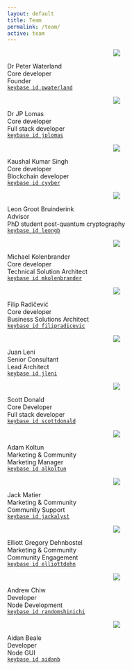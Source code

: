 ```yaml
---
layout: default
title: Team
permalink: /team/
active: team
---
```

<div class="ui vertical stripe segment">
  <div class="ui container">
    <div class="ui centered cards">
      <div class="ui card">
        <div>
          <p align="center"><img src="/assets/pete.png" style="max-width: 150px"></p>
        </div>
        <div class="content">
          <div class="header">Dr Peter Waterland</div>
          <div class="meta"><a class="group">Core developer</a></div>
          <div class="description">Founder
            <br><a href="https://keybase.io/pwaterland"><code>keybase id pwaterland</code></a></div>
        </div>
      </div>
      <div class="ui card">
        <div>
          <p align="center"><img src="/assets/jp.png" style="max-width: 150px"></p>
        </div>
        <div class="content">
          <div class="header">Dr JP Lomas</div>
          <div class="meta"><a class="group">Core developer</a></div>
          <div class="description">Full stack developer
            <br><a href="https://keybase.io/jplomas"><code>keybase id jplomas</code></a></div>
        </div>
      </div>
      <div class="ui card">
        <div>
          <p align="center"><img src="/assets/cyber.png" style="max-width: 150px"></p>
        </div>
        <div class="content">
          <div class="header">Kaushal Kumar Singh</div>
          <div class="meta"><a class="group">Core developer</a></div>
          <div class="description">Blockchain developer
            <br><a href="https://keybase.io/cyyber"><code>keybase id cyyber</code></a></div>
        </div>
      </div>
      <div class="ui card">
        <div>
          <p align="center"><img src="/assets/leon.png" style="max-width: 150px"></p>
        </div>
        <div class="content">
          <div class="header">Leon Groot Bruinderink</div>
          <div class="meta"><a class="group">Advisor</a></div>
          <div class="description">PhD student post-quantum cryptography
            <br><a href="https://keybase.io/leongb"><code>keybase id leongb</code></a></div>
        </div>
      </div>
      <div class="ui card">
        <div>
          <p align="center"><img src="/assets/rug.png" style="max-width: 150px"></p>
        </div>
        <div class="content">
          <div class="header">Michael Kolenbrander</div>
          <div class="meta"><a class="group">Core developer</a></div>
          <div class="description">Technical Solution Architect
            <br><a href="https://keybase.io/mkolenbrander"><code>keybase id mkolenbrander</code></a></div>
        </div>
      </div>
      <div class="ui card">
        <div>
          <p align="center"><img src="/assets/burke.gif" style="max-width: 150px"></p>
        </div>
        <div class="content">
          <div class="header">Filip Radičević</div>
          <div class="meta"><a class="group">Core developer</a></div>
          <div class="description">Business Solutions Architect
            <br><a href="https://keybase.io/filipradicevic"><code>keybase id filipradicevic</code></a></div>
        </div>
      </div>
      <div class="ui card">
        <div>
          <p align="center"><img src="/assets/juan.png" style="max-width: 150px"></p>
        </div>
        <div class="content">
          <div class="header">Juan Leni</div>
          <div class="meta"><a class="group">Senior Consultant</a></div>
          <div class="description">Lead Architect
            <br><a href="https://keybase.io/jleni"><code>keybase id jleni</code></a></div>
        </div>
      </div>
      <div class="ui card">
        <div>
          <p align="center"><img src="/assets/scott.png" style="max-width: 150px"></p>
        </div>
        <div class="content">
          <div class="header">Scott Donald</div>
          <div class="meta"><a class="group">Core Developer</a></div>
          <div class="description">Full stack developer
            <br><a href="https://keybase.io/scottdonald"><code>keybase id scottdonald</code></a></div>
        </div>
      </div>
      <div class="ui card">
        <div>
          <p align="center"><img src="/assets/adam.png" style="max-width: 150px"></p>
        </div>
        <div class="content">
          <div class="header">Adam Koltun</div>
          <div class="meta"><a class="group">Marketing &amp; Community</a></div>
          <div class="description">Marketing Manager
            <br><a href="https://keybase.io/alkoltun"><code>keybase id alkoltun</code></a></div>
        </div>
      </div>
      <div class="ui card">
        <div>
          <p align="center"><img src="/assets/jack.png" style="max-width: 150px"></p>
        </div>
        <div class="content">
          <div class="header">Jack Matier</div>
          <div class="meta"><a class="group">Marketing &amp; Community</a></div>
          <div class="description">Community Support
            <br><a href="https://keybase.io/jackalyst"><code>keybase id jackalyst</code></a></div>
        </div>
      </div>
      <div class="ui card">
        <div>
          <p align="center"><img src="/assets/elliott.png" style="max-width: 150px"></p>
        </div>
        <div class="content">
          <div class="header">Elliott Gregory Dehnbostel</div>
          <div class="meta"><a class="group">Marketing &amp; Community</a></div>
          <div class="description">Community Engagement
            <br><a href="https://keybase.io/elliottdehn"><code>keybase id elliottdehn</code></a></div>
        </div>
      </div>
      <div class="ui card">
        <div>
          <p align="center"><img src="/assets/andrew.png" style="max-width: 150px"></p>
        </div>
        <div class="content">
          <div class="header">Andrew Chiw</div>
          <div class="meta"><a class="group">Developer</a></div>
          <div class="description">Node Development
            <br><a href="https://keybase.io/randomshinichi"><code>keybase id randomshinichi</code></a></div>
        </div>
      </div>
      <div class="ui card">
        <div>
          <p align="center"><img src="/assets/aidan.png" style="max-width: 150px"></p>
        </div>
        <div class="content">
          <div class="header">Aidan Beale</div>
          <div class="meta"><a class="group">Developer</a></div>
          <div class="description">Node GUI
            <br><a href="https://keybase.io/aidanb"><code>keybase id aidanb</code></a></div>
        </div>
      </div>
    </div>
</div>
</div>
